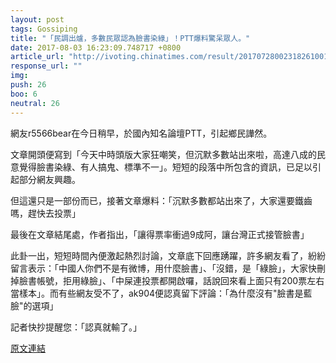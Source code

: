 ```yaml
---
layout: post
tags: Gossiping
title: "「民調出爐，多數民眾認為臉書染綠」！PTT爆料驚呆眾人。"
date: 2017-08-03 16:23:09.748717 +0800
article_url: "http://ivoting.chinatimes.com/result/20170728002318261001"
response_url: ""
img: 
push: 26
boo: 6
neutral: 26
---
```


網友r5566bear在今日稍早，於國內知名論壇PTT，引起鄉民譁然。

文章開頭便寫到「今天中時頭版大家狂嘲笑，但沉默多數站出來啦，高達八成的民意覺得臉書染綠、有人搞鬼、標準不一」。短短的段落中所包含的資訊，已足以引起部分網友興趣。

但這還只是一部份而已，接著文章爆料：「沉默多數都站出來了，大家還要鐵齒嗎，趕快去投票」

最後在文章結尾處，作者指出，「讓得票率衝過9成阿，讓台灣正式接管臉書」

此卦一出，短短時間內便激起熱烈討論，文章底下回應踴躍，許多網友看了，紛紛留言表示：「中國人你們不是有微博，用什麼臉書」、「沒錯，是「綠臉」，大家快刪掉臉書帳號，拒用綠臉」、「中屎連投票都開啟囉，話說回來看上面只有200票左右當樣本」。而有些網友受不了，ak904便認真留下評論：「為什麼沒有"臉書是藍臉"的選項」

記者快抄提醒您：「認真就輸了。」

<a href = "https://www.ptt.cc/bbs/Gossiping/M.1501210769.A.6FC.html">原文連結</a>

